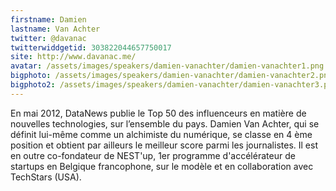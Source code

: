 ```yaml
---
firstname: Damien 
lastname: Van Achter
twitter: @davanac
twitterwiddgetid: 303822044657750017
site: http://www.davanac.me/
avatar: /assets/images/speakers/damien-vanachter/damien-vanachter1.png
bigphoto: /assets/images/speakers/damien-vanachter/damien-vanachter2.png
bigphoto2: /assets/images/speakers/damien-vanachter/damien-vanachter3.png
---
```


En mai 2012, DataNews publie le Top 50 des influenceurs en matière de nouvelles technologies, sur l’ensemble du pays. Damien Van Achter, qui se définit lui-même comme un alchimiste du numérique, se classe en 4 ème position et obtient par ailleurs le meilleur score parmi les journalistes. Il est en outre co-fondateur de NEST'up, 1er programme d'accélérateur de startups en Belgique francophone, sur le modèle et en collaboration avec TechStars (USA).
